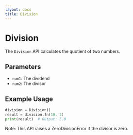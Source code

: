 ```yaml
---      
layout: docs      
title: Division      
---      
```

# Division

The `Division` API calculates the quotient of two numbers.

## Parameters

* `num1`: The dividend
* `num2`: The divisor

## Example Usage

```python  
division = Division()  
result = division.fn(10, 2)  
print(result)  # Output: 5.0  
```

Note: This API raises a ZeroDivisionError if the divisor is zero.
